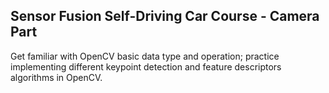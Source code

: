 ## Sensor Fusion Self-Driving Car Course - Camera Part

Get familiar with OpenCV basic data type and operation; practice implementing different keypoint detection and feature descriptors algorithms in OpenCV. 
